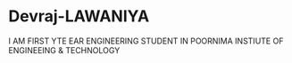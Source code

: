 # Devraj-LAWANIYA
I AM FIRST YTE EAR ENGINEERING STUDENT IN POORNIMA INSTIUTE OF ENGINEEING &amp; TECHNOLOGY
